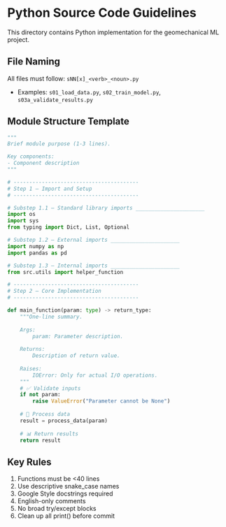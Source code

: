# Python Source Code Guidelines

This directory contains Python implementation for the geomechanical ML project.

## File Naming
All files must follow: `sNN[x]_<verb>_<noun>.py`
- Examples: `s01_load_data.py`, `s02_train_model.py`, `s03a_validate_results.py`

## Module Structure Template
```python
"""
Brief module purpose (1-3 lines).

Key components:
- Component description
"""

# ----------------------------------------
# Step 1 – Import and Setup
# ----------------------------------------

# Substep 1.1 – Standard library imports ______________________
import os
import sys
from typing import Dict, List, Optional

# Substep 1.2 – External imports ______________________
import numpy as np
import pandas as pd

# Substep 1.3 – Internal imports ______________________
from src.utils import helper_function

# ----------------------------------------
# Step 2 – Core Implementation
# ----------------------------------------

def main_function(param: type) -> return_type:
    """One-line summary.
    
    Args:
        param: Parameter description.
        
    Returns:
        Description of return value.
        
    Raises:
        IOError: Only for actual I/O operations.
    """
    # ✅ Validate inputs
    if not param:
        raise ValueError("Parameter cannot be None")
    
    # 🔄 Process data
    result = process_data(param)
    
    # 📊 Return results
    return result
```

## Key Rules
1. Functions must be <40 lines
2. Use descriptive snake_case names
3. Google Style docstrings required
4. English-only comments
5. No broad try/except blocks
6. Clean up all print() before commit